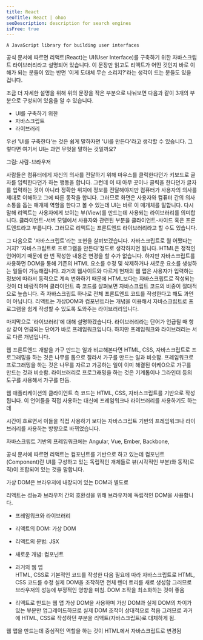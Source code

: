 ```yaml
---
title: React
seoTitle: React | ohoo
seoDescription: description for search engines
isFree: true
---
```


 
```
A JavaScript library for building user interfaces
```

공식 문서에 따르면 리액트(React)는 UI(User Interface)를 구축하기 위한 자바스크립트 라이브러리라고 설명되어 있습니다. 이 문장만 읽고도 리액트가 어떤 것인지 바로 이해가 되는 분들이 있는 반면 '이게 도대체 무슨 소리지?'라는 생각이 드는 분들도 있을 겁니다.

조금 더 자세한 설명을 위해 위의 문장을 작은 부분으로 나눠보면 다음과 같이 3개의 부분으로 구성되어 있음을 알 수 있습니다.

* UI를 구축하기 위한
* 자바스크립트
* 라이브러리

우선 'UI를 구축한다'는 것은 쉽게 말하자면 'UI를 만든다'라고 생각할 수 있습니다. 그렇다면 여기서 UI는 과연 무엇을 말하는 것일까요? 

그림: 사람-브라우저

사람들은 컴퓨터에게 자신의 의사를 전달하기 위해 마우스를 클릭한다던가 키보드로 글자를 입력한다던가 하는 행동을 합니다. 그런데 이 때 아무 곳이나 클릭을 한다던가 글자를 입력하는 것이 아니라 정확한 위치에 정보를 전달해야지만 컴퓨터가 사용자의 의사를 제대로 이해하고 그에 따른 동작을 합니다. 그러므로 화면은 사용자와 컴퓨터 간의 의사소통을 돕는 매개체 역할을 한다고 볼 수 있는데 UI는 바로 이 매개체를 말합니다. 다시 말해 리액트는 사용자에게 보이는 뷰(View)를 만드는데 사용되는 라이브러리를 의미합니다. 클라이언트-서버 모델에서 사용자와 관련된 부분을 클라이언트-사이드 혹은 프론트엔드라고 부릅니다. 그러므로 리액트는 프론트엔드 라이브러리라고 할 수도 있습니다.

그 다음으로 '자바스크립트'라는 표현을 살펴보겠습니다. 자바스크립트로 뭘 어쨌다는 거지? '자바스크립트로 프로그램을 만든다'정도로 생각하지면 됩니다. HTML은 정적인 언어이기 때문에 한 번 작성한 내용은 변경을 할 수가 없습니다. 하지만 자바스크립트를 사용하면 DOM을 통해 기존의 HTML 요소를 수정 및 삭제하거나 새로운 요소를 생성하는 일들이 가능해집니다. 과거의 웹사이트와 다르게 현재의 웹 앱은 사용자가 입력하는 정보에 따라서 동적으로 계속 변화하기 때문에 HTML보다는 자바스크립트로 작성되는 것이 더 바람직하며 클라이언트 측 코드를 살펴보면 자바스크립트 코드의 비중이 절대적으로 높습니다. 즉 자바스크립트 하나로 전체 프론트엔드 코드를 작성한다고 해도 과언이 아닙니다. 리액트는 가상DOM과 컴포넌트라는 개념을 이용해서 자바스크립트로 프로그램을 쉽게 작성할 수 있도록 도와주는 라이브러리입니다.

마지막으로 '라이브러리'에 대해 설명하겠습니다. 라이브러리라는 단어가 언급될 때 항상 같이 언급되는 단어가 바로 프레임워크입니다. 하지만 프레임워크와 라이브러리는 서로 다른 개념입니다.

웹 프론트엔드 개발을 가구 만드는 일과 비교해본다면 HTML, CSS, 자바스크립트로 프로그래밍을 하는 것은 나무를 톱으로 잘라서 가구를 만드는 일과 비슷함.
프레임워크로 프로그래밍을 하는 것은 나무를 자르고 가공하는 일이 이미 해결된 이케O으로 가구를 만드는 것과 비슷함.
라이브러리로 프로그래밍을 하는 것은 기계톱이나 그라인더 등의 도구를 사용해서 가구를 만듬.


웹 애플리케이션의 클라이언트 측 코드는 HTML, CSS, 자바스크립트를 기반으로 작성됩니다. 이 언어들을 직접 사용하는 대신에 프레임워크나 라이브러리를 사용하기도 하는데  

시간이 흐르면서 이들을 직접 사용하기 보다는 자바스크립트 기반의 프레임워크나 라이브러리를 사용하는 방향으로 바뀌었습니다. 

자바스크립트 기반의 프레임워크에는 Angular, Vue, Ember, Backbone,

 공식 문서에 따르면 리액트는 컴포넌트를 기반으로 하고 있는데 컴포넌트(Component)란 UI를 구성하고 있는 독립적인 개체들로 뷰(시각적인 부분)와 동작(로직)이 조합되어 있는 것을 말합니다.

가상 DOM은 브라우저에 내장되어 있는 DOM과 별도로

리액트는 성능과 브라우저 간의 호환성을 위해 브라우저에 독립적인 DOM을 사용합니다.

* 프레임워크와 라이브러리
* 리액트의 DOM: 가상 DOM
* 리액트의 문법: JSX
* 새로운 개념: 컴포넌트
  
  
* 과거의 웹 앱  
HTML, CSS로 기본적인 코드를 작성한 다음 필요에 따라 자바스크립트로 HTML, CSS 코드를 수정
실제 DOM을 조작하면 전체 렌더 트리를 새로 생성함 그러므로 브라우저의 성능에 부정적인 영향을 미침.
DOM 조작을 최소화하는 것이 좋음

* 리액트로 만드는 웹 앱
가상 DOM을 사용하며 가상 DOM과 실제 DOM의 차이가 있는 부분만 업그레이드하므로 실제 DOM 조작이 상대적으로 적음
그러므로 과거에 HTML, CSS로 작성하던 부분을 리액트(자바스크립트)로 대체하게 됨.


웹 앱을 만드는데 중심적인 역할을 하는 것이 HTML에서 자바스크립트로 변경됨

















